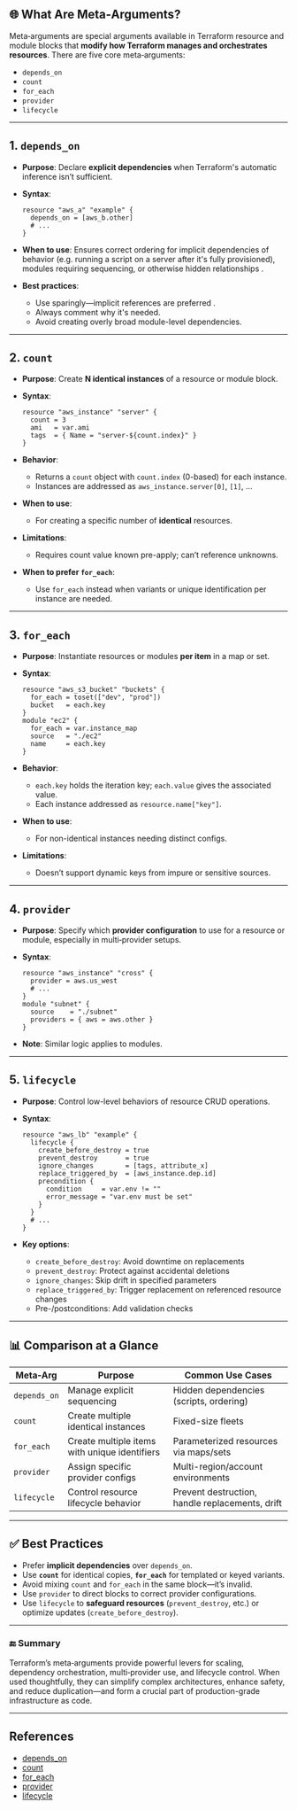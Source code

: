 ## **🌐 What Are Meta‑Arguments?**

Meta‑arguments are special arguments available in Terraform resource and module blocks that **modify how Terraform manages and orchestrates resources**. There are five core meta‑arguments:

* `depends_on`
* `count`
* `for_each`
* `provider`
* `lifecycle`

---

## 1. `depends_on`

* **Purpose**: Declare **explicit dependencies** when Terraform's automatic inference isn’t sufficient.
* **Syntax**:

  ```hcl
  resource "aws_a" "example" {
    depends_on = [aws_b.other]
    # ...
  }
  ```
* **When to use**: Ensures correct ordering for implicit dependencies of behavior (e.g. running a script on a server after it's fully provisioned), modules requiring sequencing, or otherwise hidden relationships .
* **Best practices**:

  * Use sparingly—implicit references are preferred .
  * Always comment why it's needed.
  * Avoid creating overly broad module-level dependencies.

---

## 2. `count`

* **Purpose**: Create **N identical instances** of a resource or module block.
* **Syntax**:

  ```hcl
  resource "aws_instance" "server" {
    count = 3
    ami   = var.ami
    tags  = { Name = "server-${count.index}" }
  }
  ```
* **Behavior**:

  * Returns a `count` object with `count.index` (0-based) for each instance.
  * Instances are addressed as `aws_instance.server[0]`, `[1]`, …
* **When to use**:

  * For creating a specific number of **identical** resources.
* **Limitations**:

  * Requires count value known pre-apply; can’t reference unknowns.
* **When to prefer `for_each`**:

  * Use `for_each` instead when variants or unique identification per instance are needed.

---

## 3. `for_each`

* **Purpose**: Instantiate resources or modules **per item** in a map or set.
* **Syntax**:

  ```hcl
  resource "aws_s3_bucket" "buckets" {
    for_each = toset(["dev", "prod"])
    bucket   = each.key
  }
  module "ec2" {
    for_each = var.instance_map
    source   = "./ec2"
    name     = each.key
  }
  ```
* **Behavior**:

  * `each.key` holds the iteration key; `each.value` gives the associated value.
  * Each instance addressed as `resource.name["key"]`.
* **When to use**:

  * For non-identical instances needing distinct configs.
* **Limitations**:

  * Doesn’t support dynamic keys from impure or sensitive sources.

---

## 4. `provider`

* **Purpose**: Specify which **provider configuration** to use for a resource or module, especially in multi‑provider setups.
* **Syntax**:

  ```hcl
  resource "aws_instance" "cross" {
    provider = aws.us_west
    # ...
  }
  module "subnet" {
    source    = "./subnet"
    providers = { aws = aws.other }
  }
  ```
* **Note**: Similar logic applies to modules.

---

## 5. `lifecycle`

* **Purpose**: Control low-level behaviors of resource CRUD operations.
* **Syntax**:

  ```hcl
  resource "aws_lb" "example" {
    lifecycle {
      create_before_destroy = true
      prevent_destroy       = true
      ignore_changes        = [tags, attribute_x]
      replace_triggered_by  = [aws_instance.dep.id]
      precondition {
        condition     = var.env != ""
        error_message = "var.env must be set"
      }
    }
    # ...
  }
  ```
* **Key options**:

  * `create_before_destroy`: Avoid downtime on replacements
  * `prevent_destroy`: Protect against accidental deletions
  * `ignore_changes`: Skip drift in specified parameters
  * `replace_triggered_by`: Trigger replacement on referenced resource changes
  * Pre-/postconditions: Add validation checks

---

## 📊 Comparison at a Glance

| Meta‑Arg     | Purpose                                       | Common Use Cases                                |
| ------------ | --------------------------------------------- | ----------------------------------------------- |
| `depends_on` | Manage explicit sequencing                    | Hidden dependencies (scripts, ordering)         |
| `count`      | Create multiple identical instances           | Fixed-size fleets                               |
| `for_each`   | Create multiple items with unique identifiers | Parameterized resources via maps/sets           |
| `provider`   | Assign specific provider configs              | Multi-region/account environments               |
| `lifecycle`  | Control resource lifecycle behavior           | Prevent destruction, handle replacements, drift |

---

## ✅ Best Practices

* Prefer **implicit dependencies** over `depends_on`.
* Use **`count`** for identical copies, **`for_each`** for templated or keyed variants.
* Avoid mixing `count` and `for_each` in the same block—it’s invalid.
* Use `provider` to direct blocks to correct provider configurations.
* Use `lifecycle` to **safeguard resources** (`prevent_destroy`, etc.) or optimize updates (`create_before_destroy`).

---

### 🔚 Summary

Terraform’s meta‑arguments provide powerful levers for scaling, dependency orchestration, multi‑provider use, and lifecycle control. When used thoughtfully, they can simplify complex architectures, enhance safety, and reduce duplication—and form a crucial part of production-grade infrastructure as code.

---

## References

- [depends_on](https://developer.hashicorp.com/terraform/language/meta-arguments/depends_on)
- [count](https://developer.hashicorp.com/terraform/language/meta-arguments/count)
- [for_each](https://developer.hashicorp.com/terraform/language/meta-arguments/for_each)
- [provider](https://developer.hashicorp.com/terraform/language/meta-arguments/resource-provider)
- [lifecycle](https://developer.hashicorp.com/terraform/language/meta-arguments/lifecycle)
